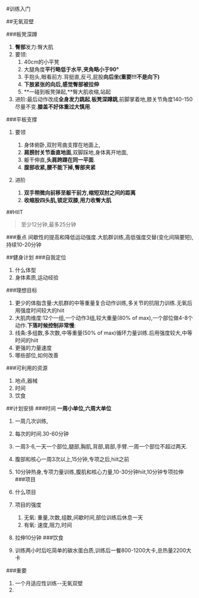 #训练入门

##无氧双壁

###板凳深蹲
1. **臀部**发力:臀大肌
2. 要领:
	1. 40cm的小平凳
	2. 大腿角度**平行略低于水平,夹角略小于90°**
	3. 手抱头,眼看前方.背挺直,反弓,屁股**向后坐(重要!!!不是向下)**
	4. **下肢紧张的向后,感觉臀部被拉伸**
	5. **一碰到板凳弹起,**臀大肌收缩,站起
3. 进阶:最后动作改成**全身发力跳起**,**板凳深蹲跳**,前脚掌着地,膝关节角度140-150尽量不变.**膝盖不好体重过大慎用**.

###平板支撑
1. 要领
	1. 身体俯卧,双肘弯曲支撑在地面上,
	2. **肩膀肘关节垂直地面**,双脚踩地,身体离开地面,
	3. 躯干伸直,**头肩跨踝在同一平面**.
	4. **腹部收紧,腰不能下掉,臀部夹紧**

2. 进阶
	1. **双手稍微向前移至躯干前方,缩短双肘之间的距离**
	2. **收缩股四头肌,锁定双膝,用力收臀大肌**


##HIIT
> 至少12分钟,最多25分钟

###重点
间歇性的提高和降低运动强度.大肌群训练,高低强度交替(变化间隔要短),持续10-20分钟

##健身计划
###自我定位
1. 什么体型
2. 身体素质,运动经验

###理想目标
1. 更少的体脂含量:大肌群的中等重量复合动作训练,多关节的抗阻力训练.无氧后用强度时间较大的hiit
2. 大肌肉维度:12个一组,一个动作3组,较大重量(80% of max),一个部位做4-8个动作.**下落时候控制非常慢**:
3. 线条:多组数,多次数,中等重量(50% of max)循环力量训练.后用强度较大,中等时间的hiit
3. 更强的力量速度
4. 哪些部位,如何改善

###可利用的资源
1. 地点,器械
2. 时间
3. 饮食

##计划安排
###时间
**一周小单位,六周大单位** <br>
1. 一周几次训练,
2. 每次的时间.30-60分钟

1. 一周3-6,一天一个部位,腿部,胸肌,背部,肩部,手臂.一周一个部位不超过两天.
2. 腹部和核心一周3次以上,15分钟,专项之后,hiit之前
3. 10分钟热身,专项力量训练,腹肌和核心力量,10-30分钟hiit,10分钟专项拉伸
###项目
1. 什么项目
2. 项目的强度
	1. 无氧: 重量,次数,组数,间歇时间,部位训练后休息一天
	2. 有氧: 速度,阻力,时间
3. 拉伸10分钟
###饮食
1. 训练两小时后吃简单的碳水蛋白质,训练后一餐800-1200大卡,总热量2200大卡


###重要
1. 一个月适应性训练--无氧双壁
2. 